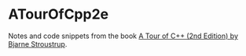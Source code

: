 # ATourOfCpp2e
Notes and code snippets from the book [ A Tour of C++ (2nd Edition) by Bjarne Stroustrup](https://www.goodreads.com/book/show/37946198-a-tour-of-c).
